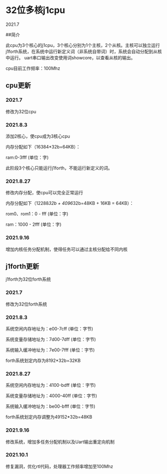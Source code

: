 # 32位多核j1cpu

2021.7

##简介

此cpu为3个核心的j1cpu，3个核心分别为1个主核，2个从核。主核可以独立运行j1forth系统，在系统中运行新定义词（非系统自带词）时，系统会自动分配到从核中运行。
uart串口输出改变使用词showcore，以查看从核的输出。

cpu目前工作频率：100Mhz

## cpu更新

### 2021.7
修改为32位cpu

### 2021.8.3
添加2核心，使cpu成为3核心cpu

内存分配如下（16384*32b=64KB）：

ram:0-3fff	(单位：字)

此阶段3个核心只能运行j1forth，不能运行新定义的词。

### 2021.8.27

修改内存分配，使cpu可以完全正常运行

内存分配如下（12288*32b + 4096*32b=48KB + 16KB = 64KB）：

rom0、rom1：0 - fff	(单位：字)

ram：1000 - 2fff		(单位：字)

### 2021.9.16

增加内核任务分配机制，使得任务可以通过主核分配给不同内核

## j1forth更新

j1forth为32位forth系统

### 2021.7

修改为32位forth系统

### 2021.8.3

系统空闲内存地址为：e00-7cff	(单位：字节)

系统变量存储地址为：7d00-7dff	(单位：字节)

系统输入缓冲地址为：7e00-7fff	(单位：字节)

forth系统划定内存为8192*32b=32KB

### 2021.8.27

系统空闲内存地址为：4100-bdff	(单位：字节)

系统变量存储地址为：4000-40ff	(单位：字节)

系统输入缓冲地址为：be00-bfff	(单位：字节)

forth系统划定内存调整为49152*32b=48KB

### 2021.9.16

修改系统，增加多任务分配机制以及Uart输出重定向机制

### 2021.10.1

修复漏洞，优化rtl代码，处理器工作频率增加至100Mhz